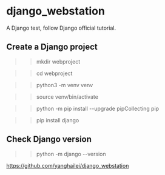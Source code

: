 # django_webstation
A Django test, follow Django official tutorial.

## Create a Django project

>> mkdir webproject

>> cd webproject

>> python3 -m venv venv

>> source venv/bin/activate

>> python -m pip install --upgrade pipCollecting pip

>> pip install django


## Check Django version

>> python -m django --version



https://github.com/yanghailei/django_webstation
